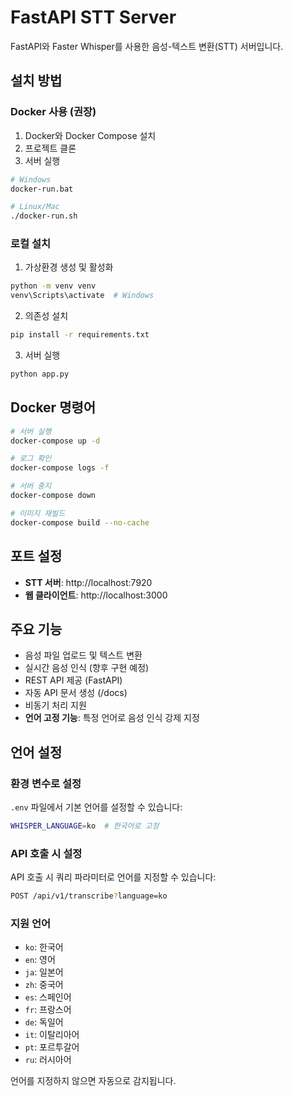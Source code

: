 # FastAPI STT Server

FastAPI와 Faster Whisper를 사용한 음성-텍스트 변환(STT) 서버입니다.

## 설치 방법

### Docker 사용 (권장)

1. Docker와 Docker Compose 설치
2. 프로젝트 클론
3. 서버 실행
```bash
# Windows
docker-run.bat

# Linux/Mac
./docker-run.sh
```

### 로컬 설치

1. 가상환경 생성 및 활성화
```bash
python -m venv venv
venv\Scripts\activate  # Windows
```

2. 의존성 설치
```bash
pip install -r requirements.txt
```

3. 서버 실행
```bash
python app.py
```

## Docker 명령어

```bash
# 서버 실행
docker-compose up -d

# 로그 확인
docker-compose logs -f

# 서버 중지
docker-compose down

# 이미지 재빌드
docker-compose build --no-cache
```

## 포트 설정

- **STT 서버**: http://localhost:7920
- **웹 클라이언트**: http://localhost:3000

## 주요 기능

- 음성 파일 업로드 및 텍스트 변환
- 실시간 음성 인식 (향후 구현 예정)
- REST API 제공 (FastAPI)
- 자동 API 문서 생성 (/docs)
- 비동기 처리 지원
- **언어 고정 기능**: 특정 언어로 음성 인식 강제 지정

## 언어 설정

### 환경 변수로 설정
`.env` 파일에서 기본 언어를 설정할 수 있습니다:
```bash
WHISPER_LANGUAGE=ko  # 한국어로 고정
```

### API 호출 시 설정
API 호출 시 쿼리 파라미터로 언어를 지정할 수 있습니다:
```bash
POST /api/v1/transcribe?language=ko
```

### 지원 언어
- `ko`: 한국어
- `en`: 영어
- `ja`: 일본어
- `zh`: 중국어
- `es`: 스페인어
- `fr`: 프랑스어
- `de`: 독일어
- `it`: 이탈리아어
- `pt`: 포르투갈어
- `ru`: 러시아어

언어를 지정하지 않으면 자동으로 감지됩니다. 